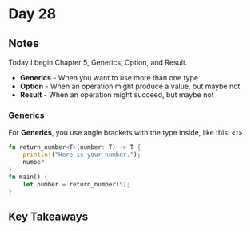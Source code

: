 # Day 28

## Notes

Today I begin Chapter 5, Generics, Option, and Result.

- **Generics** - When you want to use more than one type
- **Option** - When an operation might produce a value, but maybe not
- **Result** - When an operation might succeed, but maybe not

### Generics

For **Generics**, you use angle brackets with the type inside, like this: **`<T>`**

```rust
fn return_number<T>(number: T) -> T {
    println!("Here is your number.");
    number
}
fn main() {
    let number = return_number(5);
}
```

## Key Takeaways
